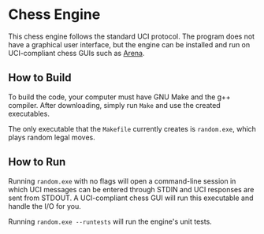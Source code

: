 # Chess Engine
This chess engine follows the standard UCI protocol. The program does not have a graphical user interface, but the engine can be installed and run on UCI-compliant chess GUIs such as [Arena](http://www.playwitharena.com/).

## How to Build

To build the code, your computer must have GNU Make and the g++ compiler. After downloading, simply run `Make` and use the created executables.

The only executable that the `Makefile` currently creates is `random.exe`, which plays random legal moves.

## How to Run

Running `random.exe` with no flags will open a command-line session in which UCI messages can be entered through STDIN and UCI responses are sent from STDOUT. A UCI-compliant chess GUI will run this executable and handle the I/O for you.

Running `random.exe --runtests` will run the engine's unit tests.
